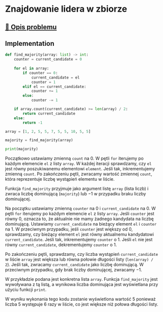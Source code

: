 # Znajdowanie lidera w zbiorze

## [:link: Opis problemu](../../../../algorithms/searching/majority.md)

## Implementation

```python linenums="1"
def find_majority(array: list) -> int:
    counter = current_candidate = 0
    
    for el in array:
        if counter == 0:
            current_candidate = el
            counter = 1
        elif el == current_candidate:
            counter += 1
        else:
            counter -= 1

    if array.count(current_candidate) >= len(array) / 2:
        return current_candidate
    else:
        return -1

array = [1, 2, 5, 5, 7, 5, 5, 10, 5, 5]

majority = find_majority(array)

print(majority)
```

Początkowo ustawiamy zmienną `count` na $0$.
W pętli `for` iterujemy po każdym elemencie `el` z listy `array`.
W każdej iteracji sprawdzamy, czy `el` jest równy poszukiwanemu elementowi `element`. Jeśli tak, inkrementujemy zmienną `count`.
Po zakończeniu pętli, zwracamy wartość zmiennej `count`, która reprezentuje liczbę wystąpień elementu w liście.

Funkcja `find_majority` przyjmuje jako argument listę `array` (lista liczb) i zwraca liczbę dominującą (`majority`) lub $-1$ w przypadku braku liczby dominującej.

Na początku ustawiamy zmienną `counter` na $0$ i `current_candidate` na $0$.
W pętli `for` iterujemy po każdym elemencie `el` z listy `array`.
Jeśli `counter` jest równy $0$, oznacza to, że aktualnie nie mamy żadnego kandydata na liczbę dominującą. Ustawiamy `current_candidate` na bieżący element `el` i `counter` na $1$.
W przeciwnym przypadku, jeśli `counter` jest większy od $0$, sprawdzamy, czy bieżący element `el` jest równy aktualnemu kandydatowi `current_candidate`. Jeśli tak, inkrementujemy `counter` o $1$.
Jeśli `el` nie jest równy `current_candidate`, dekrementujemy `counter` o $1$.

Po zakończeniu pętli, sprawdzamy, czy liczba wystąpień `current_candidate` w liście `array` jest większa lub równa połowie długości listy (`len(array) / 2`). Jeśli tak, zwracamy `current_candidate` jako liczbę dominującą.
W przeciwnym przypadku, gdy brak liczby dominującej, zwracamy $-1$.

W przykładzie podana jest konkretna lista `array`. Funkcja `find_majority` jest wywoływana z tą listą, a wynikowa liczba dominująca jest wyświetlana przy użyciu funkcji `print`.

W wyniku wykonania tego kodu zostanie wyświetlona wartość $5$ ponieważ liczba $5$ występuje $6$ razy w liście, co jest większe niż połowa długości listy.
